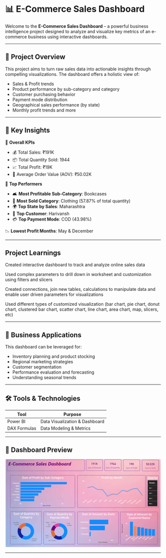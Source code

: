 # 📊 E-Commerce Sales Dashboard

Welcome to the **E-Commerce Sales Dashboard** – a powerful business intelligence project designed to analyze and visualize key metrics of an e-commerce business using interactive dashboards.

---

## 🚀 Project Overview

This project aims to turn raw sales data into actionable insights through compelling visualizations. The dashboard offers a holistic view of:
- Sales & Profit trends
- Product performance by sub-category and category
- Customer purchasing behavior
- Payment mode distribution
- Geographical sales performance (by state)
- Monthly profit trends and more

---

## 🧠 Key Insights

📌 **Overall KPIs**
- 💰 Total Sales: ₹191K
- 📦 Total Quantity Sold: 1944
- 📈 Total Profit: ₹19K
- 🛒 Average Order Value (AOV): ₹50.02K

📌 **Top Performers**
- 🛋️ **Most Profitable Sub-Category**: Bookcases
- 👗 **Most Sold Category**: Clothing (57.87% of total quantity)
- 🌍 **Top State by Sales**: Maharashtra
- 👤 **Top Customer**: Harivansh
- 💳 **Top Payment Mode**: COD (43.98%)

📉 **Lowest Profit Months**: May & December

---

## Project Learnings

Created interactive dashboard to track and analyze online sales data

Used complex parameters to drill down in worksheet and customization using filters and slicers

Created connections, join new tables, calculations to manipulate data and enable user driven parameters for visualizations

Used different types of customized visualization (bar chart, pie chart, donut chart, clustered bar chart, scatter chart, line chart, area chart, map, slicers, etc)

---

## 💼 Business Applications

This dashboard can be leveraged for:
- Inventory planning and product stocking
- Regional marketing strategies
- Customer segmentation
- Performance evaluation and forecasting
- Understanding seasonal trends

---

## 🛠️ Tools & Technologies

| Tool           | Purpose                      |
|----------------|------------------------------|
| Power BI  | Data Visualization & Dashboard |
| DAX Formulas        | Data Modeling & Metrics         |

---

## 📸 Dashboard Preview

![E-Commerce Sales Dashboard](./SaleDashboard.png)

---
